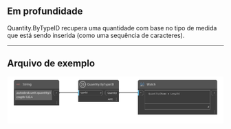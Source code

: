 ## Em profundidade
Quantity.ByTypeID recupera uma quantidade com base no tipo de medida que está sendo inserida (como uma sequência de caracteres).
___
## Arquivo de exemplo

![Quantity.ByTypeID](./DynamoUnits.Quantity.ByTypeID_img.png)
